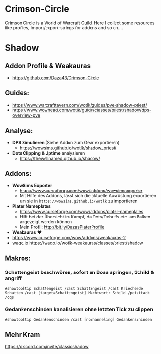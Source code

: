 # Crimson-Circle
Crimson Circle is a World of Warcraft Guild. Here I collect some resources like profiles, import/export-strings for addons and so on….

 

# Shadow

## Addon Profile & Weakauras 
- https://github.com/Daza43/Crimson-Circle

## Guides:
- https://www.warcrafttavern.com/wotlk/guides/pve-shadow-priest/
- https://www.wowhead.com/wotlk/guide/classes/priest/shadow/dps-overview-pve

## Analyse:
- **DPS Simulieren** (Siehe Addon zum Gear exportieren)
  - https://wowsims.github.io/wotlk/shadow_priest/
- **Dots Clipping & Uptime** analysieren
  - https://thewellnamed.github.io/shadow/

## Addons:
- **WowSims Exporter**
  - https://www.curseforge.com/wow/addons/wowsimsexporter
  - Mit Hilfe des Addons, lässt sich die aktuelle Ausrüstung exportieren um sie in `https://wowsims.github.io/wotlk` zu importieren
- **Plater Nameplates**
  - https://www.curseforge.com/wow/addons/plater-nameplates
  - Hilft bei der Übersicht im Kampf, da Dots/Debuffs etc. am Balken angezeigt werden können
  - Mein Profil: http://bit.ly/DazasPlaterProfile
- **Weakauras** :heart:
 - https://www.curseforge.com/wow/addons/weakauras-2
 - wago.io https://wago.io/wotlk-weakauras/classes/priest/shadow

## Makros:

### Schattengeist beschwören, sofort an Boss springen, Schild & angriff 
`#showtooltip Schattengeist
/cast Schattengeist
/cast Kriechende Schatten
/cast [target=Schattengeist] Machtwort: Schild
/petattack
/cqs`

### Gedankenschinden kanalisieren ohne letzten Tick zu clippen
`#showtooltip Gedankenschinden
/cast [nochanneling] Gedankenschinden`


## Mehr Kram

https://discord.com/invite/classicshadow
